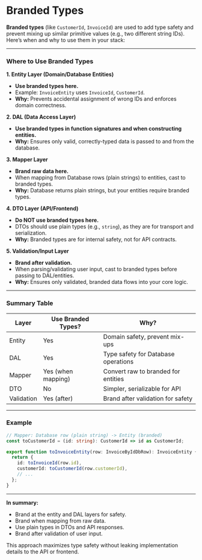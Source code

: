 # Branded Types

**Branded types** (like `CustomerId`, `InvoiceId`) are used to add type safety and prevent mixing up similar primitive values (e.g., two different string IDs). Here’s when and why to use them in your stack:

---

### Where to Use Branded Types

**1. Entity Layer (Domain/Database Entities)**

- **Use branded types here.**
- Example: `InvoiceEntity` uses `InvoiceId`, `CustomerId`.
- **Why:** Prevents accidental assignment of wrong IDs and enforces domain correctness.

**2. DAL (Data Access Layer)**

- **Use branded types in function signatures and when constructing entities.**
- **Why:** Ensures only valid, correctly-typed data is passed to and from the database.

**3. Mapper Layer**

- **Brand raw data here.**
- When mapping from Database rows (plain strings) to entities, cast to branded types.
- **Why:** Database returns plain strings, but your entities require branded types.

**4. DTO Layer (API/Frontend)**

- **Do NOT use branded types here.**
- DTOs should use plain types (e.g., `string`), as they are for transport and serialization.
- **Why:** Branded types are for internal safety, not for API contracts.

**5. Validation/Input Layer**

- **Brand after validation.**
- When parsing/validating user input, cast to branded types before passing to DAL/entities.
- **Why:** Ensures only validated, branded data flows into your core logic.

---

### Summary Table

| Layer      | Use Branded Types? | Why?                                |
| ---------- | ------------------ | ----------------------------------- |
| Entity     | Yes                | Domain safety, prevent mix-ups      |
| DAL        | Yes                | Type safety for Database operations |
| Mapper     | Yes (when mapping) | Convert raw to branded for entities |
| DTO        | No                 | Simpler, serializable for API       |
| Validation | Yes (after)        | Brand after validation for safety   |

---

### Example

```typescript
// Mapper: Database row (plain string) -> Entity (branded)
const toCustomerId = (id: string): CustomerId => id as CustomerId;

export function toInvoiceEntity(row: InvoiceByIdDbRow): InvoiceEntity {
  return {
    id: toInvoiceId(row.id),
    customerId: toCustomerId(row.customerId),
    // ...
  };
}
```

---

**In summary:**

- Brand at the entity and DAL layers for safety.
- Brand when mapping from raw data.
- Use plain types in DTOs and API responses.
- Brand after validation of user input.

This approach maximizes type safety without leaking implementation details to the API or frontend.
